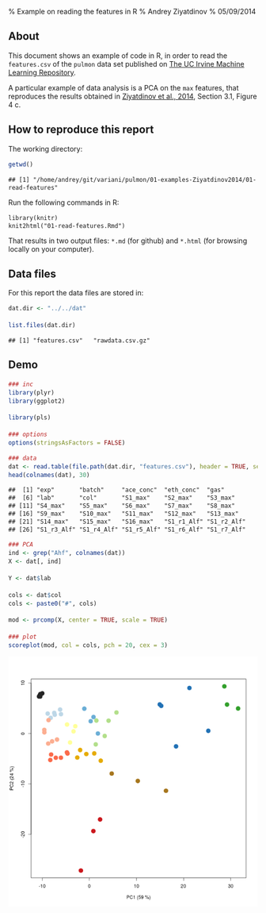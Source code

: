 % Example on reading the features in R
% Andrey Ziyatdinov
% 05/09/2014



## About

This document shows an example of code in R,
in order to read the `features.csv` of the `pulmon` data set published on 
[The UC Irvine Machine Learning Repository](http://archive.ics.uci.edu/ml/).

A particular example of data analysis is a PCA on the `max` features,
that reproduces the results obtained in [Ziyatdinov et al., 2014](http://www.journals.elsevier.com/sensors-and-actuators-b-chemical/),
Section 3.1, Figure 4 c.

## How to reproduce this report

The working directory:

```r
getwd()
```

```
## [1] "/home/andrey/git/variani/pulmon/01-examples-Ziyatdinov2014/01-read-features"
```

Run the following commands in R:

```
library(knitr)
knit2html("01-read-features.Rmd")
```

That results in two output files: `*.md` (for github) and `*.html` (for browsing locally on your computer).

## Data files

For this report the data files are stored in:


```r
dat.dir <- "../../dat"

list.files(dat.dir)
```

```
## [1] "features.csv"   "rawdata.csv.gz"
```

## Demo


```r
### inc
library(plyr)
library(ggplot2)

library(pls)

### options
options(stringsAsFactors = FALSE)
```


```r
### data
dat <- read.table(file.path(dat.dir, "features.csv"), header = TRUE, sep = ",")
head(colnames(dat), 30)
```

```
##  [1] "exp"       "batch"     "ace_conc"  "eth_conc"  "gas"      
##  [6] "lab"       "col"       "S1_max"    "S2_max"    "S3_max"   
## [11] "S4_max"    "S5_max"    "S6_max"    "S7_max"    "S8_max"   
## [16] "S9_max"    "S10_max"   "S11_max"   "S12_max"   "S13_max"  
## [21] "S14_max"   "S15_max"   "S16_max"   "S1_r1_Alf" "S1_r2_Alf"
## [26] "S1_r3_Alf" "S1_r4_Alf" "S1_r5_Alf" "S1_r6_Alf" "S1_r7_Alf"
```


```r
### PCA
ind <- grep("Ahf", colnames(dat))
X <- dat[, ind]

Y <- dat$lab

cols <- dat$col
cols <- paste0("#", cols)

mod <- prcomp(X, center = TRUE, scale = TRUE)

### plot
scoreplot(mod, col = cols, pch = 20, cex = 3)
```

![](figure/pca_scores_max.png) 
